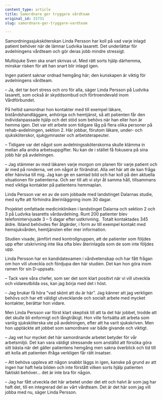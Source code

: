 ```yaml
---
content_type: article
title: Samordnare ger tryggare vårdteam
original_id: 15731
slug: samordnare-ger-tryggare-vardteam

---
```


Samordningssjuksköterskan Linda Persson har koll på vad varje inlagd patient behöver när de lämnar Ludvika lasarett. Det underlättar för avdelningens vårdteam och gör deras jobb mindre stressigt.

Multisjuke Sven ska snart skrivas ut. Med rätt sorts hjälp därhemma, minskar risken för att han snart blir inlagd igen.

Ingen patient saknar ordnad hemgång här; den kunskapen är viktig för avdelningens vårdteam.  

– Ja, det tar bort stress och oro för alla, säger Linda Persson på Ludvika lasarett, som också är skyddsombud och förtroendevald inom Vårdförbundet.

På heltid samordnar hon kontakter med till exempel läkare, biståndshandläggare, anhöriga och hemtjänst, så att patienten får den individanpassade hjälp och det stöd som behövs när han eller hon är hemma igen. Det var ett arbete som tidigare låg på flera olika personer på rehab-avdelningen, sektion 2. Här jobbar, förutom läkare, under- och sjuksköterskor, sjukgymnaster och arbetsterapeuter.

– Tidigare var det något som avdelningssköterskorna skulle klämma in mellan alla andra arbetsuppgifter. Nu kan de i stället få fokusera på sina jobb här på avdelningen.

– Jag stämmer av med läkaren varje morgon om planen för varje patient och är med på ronderna, vet om något är förändrat. Alla vet här att de kan fråga eller hänvisa till mig. Jag kan ge en samlad bild och har koll på den aktuella situationen för patienterna. Och ser till att vi styr åt samma håll, tillsammans med viktiga kontakter på patientens hemmaplan.

Linda Persson var en av de som jobbade med landstinget Dalarnas studie, med syfte att förhindra återinläggning inom 30 dagar. 

Projektet omfattade medicinkliniken i landstinget Dalarna och sektion 2 och 3 på Ludvika lasaretts vårdavdelning. Runt 200 patienter blev telefonintervjuade 3 – 5 dagar efter ustkrivning.  Totalt kontaktades 345 äldre. Ibland behövdes fler åtgärder, i form av till exempel kontakt med hemsjukvården, hemtjänsten eller mer information.

Studien visade, jämfört med kontrollgruppen, att de patienter som följdes upp efter utskrivning inte lika ofta blev återinlagda som de som inte följdes upp.

Linda Persson har en kandidatexamen i vårdvetenskap och har fått frågan om hon vill utveckla och fördjupa den här studien. Det kan hon göra inom ramen för sin D-uppsats.

– Tack vare våra chefer, som ser det som klart positivt när vi vill utveckla och vidareutbilda oss, kan jag börja med det i höst.

– Jag brukar få höra ”vad skönt att du är här”. Jag känner att jag verkligen behövs och har ett väldigt utvecklande och socialt arbete med mycket kontakter, berättar hon vidare.

Men Linda Persson var först klart skeptisk till att ta det här jobbet, trodde att det skulle bli enformigt och långtråkigt. Hon ville fortsätta att arbeta som vanlig sjuksköterska ute på avdelningen, efter att ha varit sjukskriven. Men hon upptäckte att jobbet som samordnare var både givande och viktigt.

– Jag vet hur mycket det här samordnande arbetet betyder för vår arbetsmiljö. Det kan vara väldigt stressande som anställd att försöka göra sitt bästa när det gäller patientens hemgång men sakna överblick och tid till att kolla att patienten ifråga verkligen får rätt insatser.

– Att behöva uppleva att någon snabbt läggs in igen, kanske på grund av att ingen har haft hela bilden och inte förstått vilken sorts hjälp patienten faktiskt behöver… det är inte bra för någon.

– Jag har fått utveckla det här arbetet under det ett och halvt år som jag har haft det, till en integrerad del av vårt vårdteam. Det är det här som jag vill jobba med nu, säger Linda Persson.

